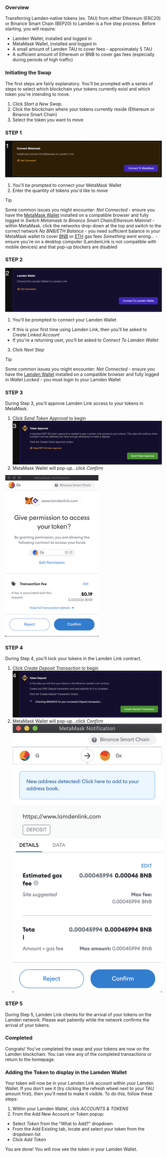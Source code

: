 ### Overview

Transferring Lamden-native tokens (ex. TAU) from either Ethereum (ERC20) or Binance Smart Chain (BEP20) to Lamden is a five step process. Before starting, you will require:
* Lamden Wallet, installed and logged in
* MetaMask Wallet, installed and logged in
* A small amount of Lamden TAU to cover fees - approximately 5 TAU
* A sufficient amount of Ethereum or BNB to cover gas fees (especially during periods of high traffic)

### Initiating the Swap

The first steps are fairly explanatory. You'll be prompted with a series of steps to select which blockchain your tokens currently exist and which token you're intending to move.

1. Click *Start a New Swap*.
2. Click the blockchain where your tokens currently reside (Ethereum or Binance Smart Chain)
3. Select the token you want to move

### STEP 1
![external-lamden-step1](./static/external-lamden-step1.png ':size=800')

1. You'll be prompted to connect your MetaMask Wallet
2. Enter the quantity of tokens you'd like to move

>[!Tip]
>Some common issues you might encounter:
> *Not Connected* - ensure you have the [MetaMask Wallet](https://chrome.google.com/webstore/detail/metamask/nkbihfbeogaeaoehlefnkodbefgpgknn?hl=en) installed on a compatible browser and fully logged in
> *Switch Metamask to Binance Smart Chain/Ethereum Mainnet* - within MetaMask, click the networks drop-down at the top and switch to the correct network
> *No BNB/ETH Balance* - you need sufficient balance in your MetaMask wallet to cover [BNB](https://bscscan.com/gastracker) or [ETH](https://etherscan.io/gastracker) gas fees
> *Something went wrong...* - ensure you're on a desktop computer (LamdenLink is not compatible with mobile devices) and that pop-up blockers are disabled

### STEP 2
![external-lamden-step2](./static/external-lamden-step2.png ':size=800')

1. You'll be prompted to connect your Lamden Wallet
* If this is your first time using Lamden Link, then you'll be asked to *Create Linked Account*
* If you're a returning user, you'll be asked to *Connect To Lamden Wallet*
3. Click *Next Step*

>[!Tip]
>Some common issues you might encounter:
> *Not Connected* - ensure you have the [Lamden Wallet](https://chrome.google.com/webstore/detail/lamden-wallet-browser-ext/fhfffofbcgbjjojdnpcfompojdjjhdim) installed on a compatible browser and fully logged in
> *Wallet Locked* - you must login to your Lamden Wallet

### STEP 3

During Step 3, you'll approve Lamden Link access to your tokens in MetaMask.

1. Click *Send Token Approval* to begin
![external-lamden-step3a](./static/external-lamden-step3a.png ':size=800')
2. MetaMask Wallet will pop-up...click *Confirm*

![external-lamden-step3b](./static/external-lamden-step3b.png ':size=300')

### STEP 4

During Step 4, you'll lock your tokens in the Lamden Link contract.

1. Click *Create Deposit Transaction* to begin
![external-lamden-step4a](./static/external-lamden-step4a.png ':size=800')
2. MetaMask Wallet will pop-up...click *Confirm*
![external-lamden-step4b](./static/external-lamden-step4b.png ':size=300')

### STEP 5

During Step 5, Lamden Link checks for the arrival of your tokens on the Lamden network. Please wait patiently while the network confirms the arrival of your tokens. 

### Completed

Congrats! You've completed the swap and your tokens are now on the Lamden blockchain. You can view any of the completed transactions or return to the homepage.

### Adding the Token to display in the Lamden Wallet
Your token will now be in your Lamden Link account within your Lamden Wallet. If you don't see it (try clicking the refresh wheel next to your TAU amount first), then you'll need to make it visible. To do this, follow these steps:    

1. Within your Lamden Wallet, click *ACCOUNTS & TOKENS*    
2. From the Add New Account or Token popup:    
* Select *Token* from the "What to Add?" dropdown
* From the Add Existing tab, locate and select your token from the dropdown list
* Click *Add Token*

You are done! You will now see the token in your Lamden Wallet.